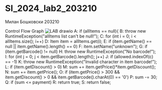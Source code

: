 # SI_2024_lab2_203210
Милан Бошковски 203210

Control Flow Graph
![LAB drawio](https://github.com/milanboshkovski/SI_2024_lab2_203210/assets/164159886/582db3e4-d99b-4866-b08f-69f777fbde81)
A: if (allItems == null){
B: throw new RuntimeException("allItems list can't be null!");
C: for (int i = 0; i < allItems.size(); i++)
D: Item item = allItems.get(i);
E: if (item.getName() == null || item.getName().length() == 0)
F: item.setName("unknown");
G: if (item.getBarcode() != null)
H: throw new RuntimeException("No barcode!");
I: for (int j = 0; j < item.getBarcode().length(); j++)
J: if (allowed.indexOf(c) == -1)
K: throw new RuntimeException("Invalid character in item barcode!");
L: if (item.getDiscount() > 0)
M: sum += item.getPrice()*item.getDiscount();
N: sum += item.getPrice();
O: if (item.getPrice() > 300 && item.getDiscount() > 0 && item.getBarcode().charAt(0) == '0')
P: sum -= 30;
Q: if (sum <= payment)
R: return true;
S: return false;
